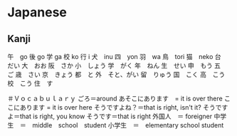 # Japanese
## Kanji
午　go
後 go
学 ga
校 ko
行 i
犬　inu
四　yon
羽　wa
鳥　tori
猫　neko
台　だい
大　おお
阪　さか
小　しょう
学　がく
年　ねん
生　せい
申　もう
五　ご
歳　さい
京　きょう
都　と
外　そと、がい
留　りゅう
国　こく
高　こう
校　こう
住　す

＃Ｖｏｃａｂｕｌａｒｙ
ごろ＝around
あそこにあります　= it is over there
ここにあります = it is over here
そうですよね？＝that is right, isn't it?
そうですよ＝that is right, you know
そうです＝that is right
外国人　＝ foreigner
中学生　＝　middle　school　student
小学生　＝　elementary school student

